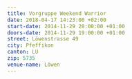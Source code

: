 ```yaml
---
title: Vorgruppe Weekend Warrior
date: 2018-04-17 14:23:00 +02:00
start-date: 2014-11-29 20:00:00 +01:00
doors-date: 2014-11-29 19:00:00 +01:00
street: Löwenstrasse 49
city: Pfeffikon
canton: LU
zip: 5735
venue-name: Löwen
---
```


